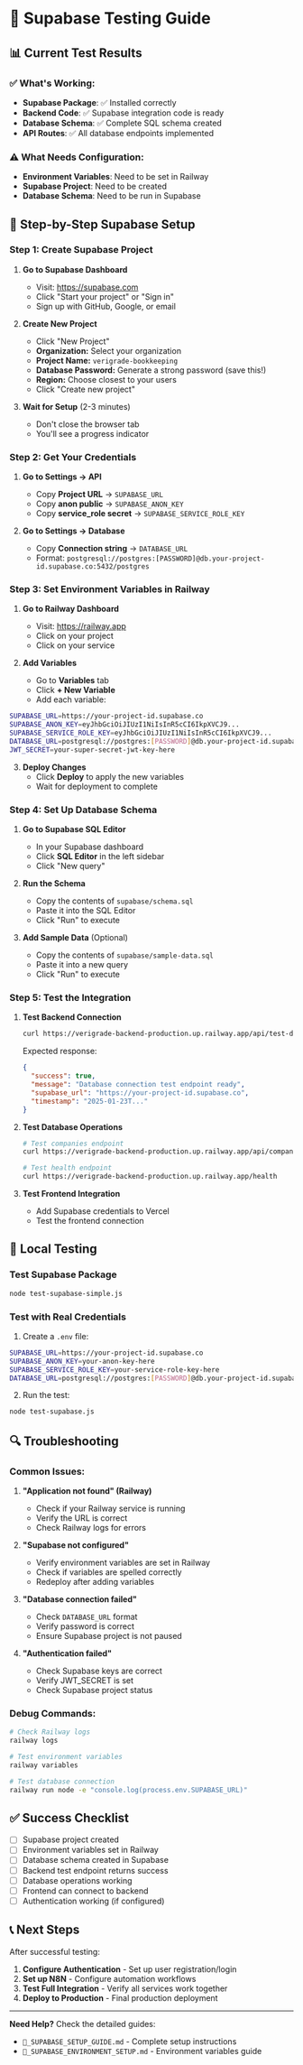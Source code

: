 # 🎯 Supabase Testing Guide

## 📊 Current Test Results

### ✅ What's Working:
- **Supabase Package**: ✅ Installed correctly
- **Backend Code**: ✅ Supabase integration code is ready
- **Database Schema**: ✅ Complete SQL schema created
- **API Routes**: ✅ All database endpoints implemented

### ⚠️ What Needs Configuration:
- **Environment Variables**: Need to be set in Railway
- **Supabase Project**: Need to be created
- **Database Schema**: Need to be run in Supabase

## 🚀 Step-by-Step Supabase Setup

### Step 1: Create Supabase Project

1. **Go to Supabase Dashboard**
   - Visit: https://supabase.com
   - Click "Start your project" or "Sign in"
   - Sign up with GitHub, Google, or email

2. **Create New Project**
   - Click "New Project"
   - **Organization:** Select your organization
   - **Project Name:** `verigrade-bookkeeping`
   - **Database Password:** Generate a strong password (save this!)
   - **Region:** Choose closest to your users
   - Click "Create new project"

3. **Wait for Setup** (2-3 minutes)
   - Don't close the browser tab
   - You'll see a progress indicator

### Step 2: Get Your Credentials

1. **Go to Settings → API**
   - Copy **Project URL** → `SUPABASE_URL`
   - Copy **anon public** → `SUPABASE_ANON_KEY`
   - Copy **service_role secret** → `SUPABASE_SERVICE_ROLE_KEY`

2. **Go to Settings → Database**
   - Copy **Connection string** → `DATABASE_URL`
   - Format: `postgresql://postgres:[PASSWORD]@db.your-project-id.supabase.co:5432/postgres`

### Step 3: Set Environment Variables in Railway

1. **Go to Railway Dashboard**
   - Visit: https://railway.app
   - Click on your project
   - Click on your service

2. **Add Variables**
   - Go to **Variables** tab
   - Click **+ New Variable**
   - Add each variable:

```bash
SUPABASE_URL=https://your-project-id.supabase.co
SUPABASE_ANON_KEY=eyJhbGciOiJIUzI1NiIsInR5cCI6IkpXVCJ9...
SUPABASE_SERVICE_ROLE_KEY=eyJhbGciOiJIUzI1NiIsInR5cCI6IkpXVCJ9...
DATABASE_URL=postgresql://postgres:[PASSWORD]@db.your-project-id.supabase.co:5432/postgres
JWT_SECRET=your-super-secret-jwt-key-here
```

3. **Deploy Changes**
   - Click **Deploy** to apply the new variables
   - Wait for deployment to complete

### Step 4: Set Up Database Schema

1. **Go to Supabase SQL Editor**
   - In your Supabase dashboard
   - Click **SQL Editor** in the left sidebar
   - Click "New query"

2. **Run the Schema**
   - Copy the contents of `supabase/schema.sql`
   - Paste it into the SQL Editor
   - Click "Run" to execute

3. **Add Sample Data** (Optional)
   - Copy the contents of `supabase/sample-data.sql`
   - Paste it into a new query
   - Click "Run" to execute

### Step 5: Test the Integration

1. **Test Backend Connection**
   ```bash
   curl https://verigrade-backend-production.up.railway.app/api/test-db
   ```
   
   Expected response:
   ```json
   {
     "success": true,
     "message": "Database connection test endpoint ready",
     "supabase_url": "https://your-project-id.supabase.co",
     "timestamp": "2025-01-23T..."
   }
   ```

2. **Test Database Operations**
   ```bash
   # Test companies endpoint
   curl https://verigrade-backend-production.up.railway.app/api/companies
   
   # Test health endpoint
   curl https://verigrade-backend-production.up.railway.app/health
   ```

3. **Test Frontend Integration**
   - Add Supabase credentials to Vercel
   - Test the frontend connection

## 🧪 Local Testing

### Test Supabase Package
```bash
node test-supabase-simple.js
```

### Test with Real Credentials
1. Create a `.env` file:
```bash
SUPABASE_URL=https://your-project-id.supabase.co
SUPABASE_ANON_KEY=your-anon-key-here
SUPABASE_SERVICE_ROLE_KEY=your-service-role-key-here
DATABASE_URL=postgresql://postgres:[PASSWORD]@db.your-project-id.supabase.co:5432/postgres
```

2. Run the test:
```bash
node test-supabase.js
```

## 🔍 Troubleshooting

### Common Issues:

1. **"Application not found" (Railway)**
   - Check if your Railway service is running
   - Verify the URL is correct
   - Check Railway logs for errors

2. **"Supabase not configured"**
   - Verify environment variables are set in Railway
   - Check if variables are spelled correctly
   - Redeploy after adding variables

3. **"Database connection failed"**
   - Check `DATABASE_URL` format
   - Verify password is correct
   - Ensure Supabase project is not paused

4. **"Authentication failed"**
   - Check Supabase keys are correct
   - Verify JWT_SECRET is set
   - Check Supabase project status

### Debug Commands:

```bash
# Check Railway logs
railway logs

# Test environment variables
railway variables

# Test database connection
railway run node -e "console.log(process.env.SUPABASE_URL)"
```

## ✅ Success Checklist

- [ ] Supabase project created
- [ ] Environment variables set in Railway
- [ ] Database schema created in Supabase
- [ ] Backend test endpoint returns success
- [ ] Database operations working
- [ ] Frontend can connect to backend
- [ ] Authentication working (if configured)

## 📞 Next Steps

After successful testing:
1. **Configure Authentication** - Set up user registration/login
2. **Set up N8N** - Configure automation workflows
3. **Test Full Integration** - Verify all services work together
4. **Deploy to Production** - Final production deployment

---

**Need Help?** Check the detailed guides:
- `🎯_SUPABASE_SETUP_GUIDE.md` - Complete setup instructions
- `🎯_SUPABASE_ENVIRONMENT_SETUP.md` - Environment variables guide

